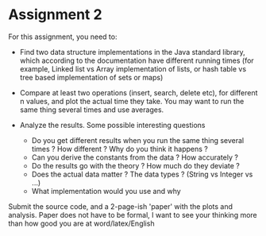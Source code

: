 Assignment 2
===

For this assignment, you need to:

* Find two data structure implementations in the Java standard library, which according to the documentation have different running times (for example, Linked list vs Array implementation of lists, or hash table vs tree based implementation of sets or maps)

* Compare at least two operations (insert, search, delete etc), for different n values, and plot the actual time they take. You may want to run the same thing several times and use averages.

* Analyze the results. Some possible interesting questions
    * Do you get different results when you run the same thing several times ? How different ? Why do you think it happens ?
    * Can you derive the constants from the data ? How accurately ?
    * Do the results go with the theory ? How much do they deviate ?
    * Does the actual data matter ? The data types ? (String vs Integer vs ...)
    * What implementation would you use and why 

Submit the source code, and a 2-page-ish 'paper' with the plots and analysis. Paper does not have to be formal, I want to see your thinking more than how good you are at word/latex/English 

